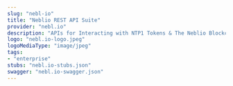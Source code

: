 ```yaml
---
slug: "nebl-io"
title: "Neblio REST API Suite"
provider: "nebl.io"
description: "APIs for Interacting with NTP1 Tokens & The Neblio Blockchain"
logo: "nebl.io-logo.jpeg"
logoMediaType: "image/jpeg"
tags:
- "enterprise"
stubs: "nebl.io-stubs.json"
swagger: "nebl.io-swagger.json"
---
```

